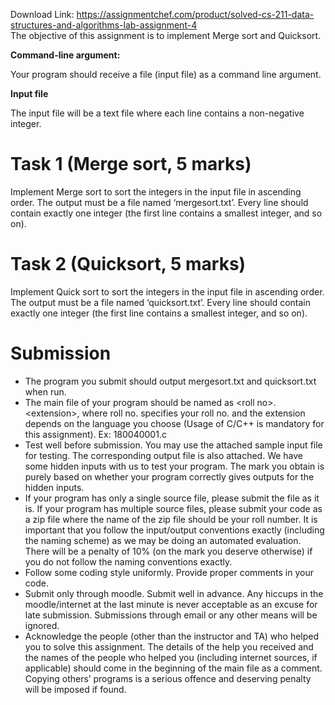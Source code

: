 Download Link: https://assignmentchef.com/product/solved-cs-211-data-structures-and-algorithms-lab-assignment-4
<br>
The objective of this assignment is to implement Merge sort and Quicksort.




<strong>Command-line argument:</strong>

Your program should receive a file (input file) as a command line argument.




<strong>Input file  </strong>

The input file will be a text file where each line contains a non-negative integer.




<h1>Task 1 (Merge sort, 5 marks)</h1>

Implement Merge sort to sort the integers in the input file in ascending order. The output must be a file named ‘mergesort.txt’. Every line should contain exactly one integer (the first line contains a smallest integer, and so on).




<h1>Task 2 (Quicksort, 5 marks)</h1>

Implement Quick sort to sort the integers in the input file in ascending order. The output must be a file named ‘quicksort.txt’. Every line should contain exactly one integer (the first line contains a smallest integer, and so on).

<strong> </strong>

<h1>Submission</h1>

<ul>

 <li>The program you submit should output mergesort.txt and quicksort.txt when run.</li>

 <li>The main file of your program should be named as &lt;roll no&gt;.&lt;extension&gt;, where roll no. specifies your roll no. and the extension depends on the language you choose (Usage of C/C++ is mandatory for this assignment). Ex: 180040001.c</li>

 <li>Test well before submission. You may use the attached sample input file for testing. The corresponding output file is also attached. We have some hidden inputs with us to test your program. The mark you obtain is purely based on whether your program correctly gives outputs for the hidden inputs.</li>

 <li>If your program has only a single source file, please submit the file as it is. If your program has multiple source files, please submit your code as a zip file where the name of the zip file should be your roll number. It is important that you follow the input/output conventions exactly (including the naming scheme) as we may be doing an automated evaluation. There will be a penalty of 10% (on the mark you deserve otherwise) if you do not follow the naming conventions exactly.</li>

 <li>Follow some coding style uniformly. Provide proper comments in your code.</li>

 <li>Submit only through moodle. Submit well in advance. Any hiccups in the moodle/internet at the last minute is never acceptable as an excuse for late submission. Submissions through email or any other means will be ignored.</li>

 <li>Acknowledge the people (other than the instructor and TA) who helped you to solve this assignment. The details of the help you received and the names of the people who helped you (including internet sources, if applicable) should come in the beginning of the main file as a comment. Copying others’ programs is a serious offence and deserving penalty will be imposed if found.</li>

</ul>


